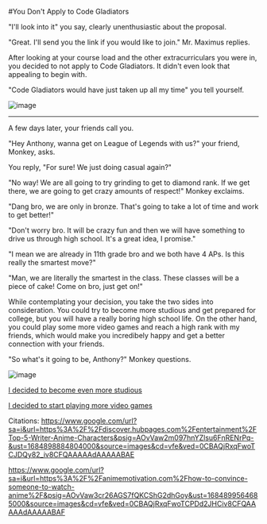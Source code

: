 #You Don't Apply to Code Gladiators

"I'll look into it" you say, clearly unenthusiastic about the proposal. 

"Great. I'll send you the link if you would like to join." Mr. Maximus replies.  

After looking at your course load and the other extracurriculars you were in, you decided to not apply to Code Gladiators. It didn't even look that appealing to begin with.

"Code Gladiators would have just taken up all my time" you tell yourself. 

![image](https://github.com/Dubshott/CAT3Book/assets/55414361/5d50e0e3-03fd-4884-80b7-295778b15b1d)

<hr> 

A few days later, your friends call you. 

"Hey Anthony, wanna get on League of Legends with us?" your friend, Monkey, asks. 

You reply, "For sure! We just doing casual again?" 

"No way! We are all going to try grinding to get to diamond rank. If we get there, we are going to get crazy amounts of respect!" Monkey exclaims. 

"Dang bro, we are only in bronze. That's going to take a lot of time and work to get better!"

"Don't worry bro. It will be crazy fun and then we will have something to drive us through high school. It's a great idea, I promise."

"I mean we are already in 11th grade bro and we both have 4 APs. Is this really the smartest move?" 

"Man, we are literally the smartest in the class. These classes will be a piece of cake! Come on bro, just get on!" 

While contemplating your decision, you take the two sides into consideration. You could try to become more studious and get prepared for college, but you will have a really boring high school life. On the other hand,  you could play some more video games and reach a high rank with my friends, which would make you incredibely happy and get a better connection with your friends. 

"So what's it going to be, Anthony?" Monkey questions. 

![image](https://github.com/Dubshott/CAT3Book/assets/55414361/ac96fa0f-1b6d-4370-b25f-88910d0ba048)

[I decided to become even more studious](/2B1.md)

[I decided to start playing more video games](/2B2.md)


Citations:
https://www.google.com/url?sa=i&url=https%3A%2F%2Fdiscover.hubpages.com%2Fentertainment%2FTop-5-Writer-Anime-Characters&psig=AOvVaw2m097hnYZlsu6FnRENrPq-&ust=1684898884804000&source=images&cd=vfe&ved=0CBAQjRxqFwoTCJDQy82_iv8CFQAAAAAdAAAAABAE

https://www.google.com/url?sa=i&url=https%3A%2F%2Fanimemotivation.com%2Fhow-to-convince-someone-to-watch-anime%2F&psig=AOvVaw3cr26AGS7fQKCShG2dhGoy&ust=1684899564685000&source=images&cd=vfe&ved=0CBAQjRxqFwoTCPDd2JHCiv8CFQAAAAAdAAAAABAF

